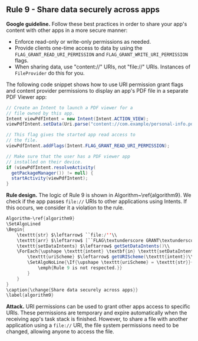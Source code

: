 ## Rule 9 - Share data securely across apps 

**Google guideline.** Follow these best practices in order to share your app's content with other apps in a more secure manner:

- Enforce read-only or write-only permissions as needed.
- Provide clients one-time access to data by using the `FLAG_GRANT_READ_URI_PERMISSION` and `FLAG_GRANT_WRITE_URI_PERMISSION` flags.
- When sharing data, use "content://" URIs, not "file://" URIs. Instances of `FileProvider` do this for you.

The following code snippet shows how to use URI permission grant flags and content provider permissions to display an app's PDF file in a separate PDF Viewer app:

```java
// Create an Intent to launch a PDF viewer for a
// file owned by this app.
Intent viewPdfIntent = new Intent(Intent.ACTION_VIEW);
viewPdfIntent.setData(Uri.parse("content://com.example/personal-info.pdf"));

// This flag gives the started app read access to
// the file.
viewPdfIntent.addFlags(Intent.FLAG_GRANT_READ_URI_PERMISSION);

// Make sure that the user has a PDF viewer app
// installed on their device.
if (viewPdfIntent.resolveActivity(
  getPackageManager()) != null) {
  startActivity(viewPdfIntent);
}
```

**Rule design.** The logic of Rule 9 is shown in Algorithm~\ref{algorithm9}. We check if the app passes `file://` URIs to other applications using Intents. If this occurs, we consider it a violation to the rule. 

```java
Algorithm~\ref{algorithm9}
\SetAlgoLined
\Begin{
    \texttt{str} $\leftarrow$ ``file:/''\\
    \texttt{arr} $\leftarrow$ [``FLAG\textunderscore GRANT\textunderscore READ\textunderscore URI\textunderscore PERMIS-\\SION'', ``FLAG\textunderscore GRANT\textunderscore WRITE\textunderscore URI\textunderscore PERMIS-\\SION'']\\
	\texttt{setDataIntents} $\leftarrow$ getSetDataIntents()\\
	\ForEach{\upshape \texttt{intent} \textbf{in} \texttt{setDataIntents}} {
	    \texttt{uriScheme} $\leftarrow$ getURIScheme(\texttt{intent})\\
	    \SetAlgoNoLine{\If{\upshape \texttt{uriScheme} = \texttt{str}}{
	        \emph{Rule 9 is not respected.}}   
	    }
	}
}
\caption{\change{Share data securely across apps}}
\label{algorithm9}
```

**Attack.** URI permissions can be used to grant other apps access to specific URIs. These permissions are temporary and expire automatically when the receiving app's task stack is finished. 
However, to share a file with another application using a `file://` URI, the file system permissions need to be changed, allowing anyone to access the file.
